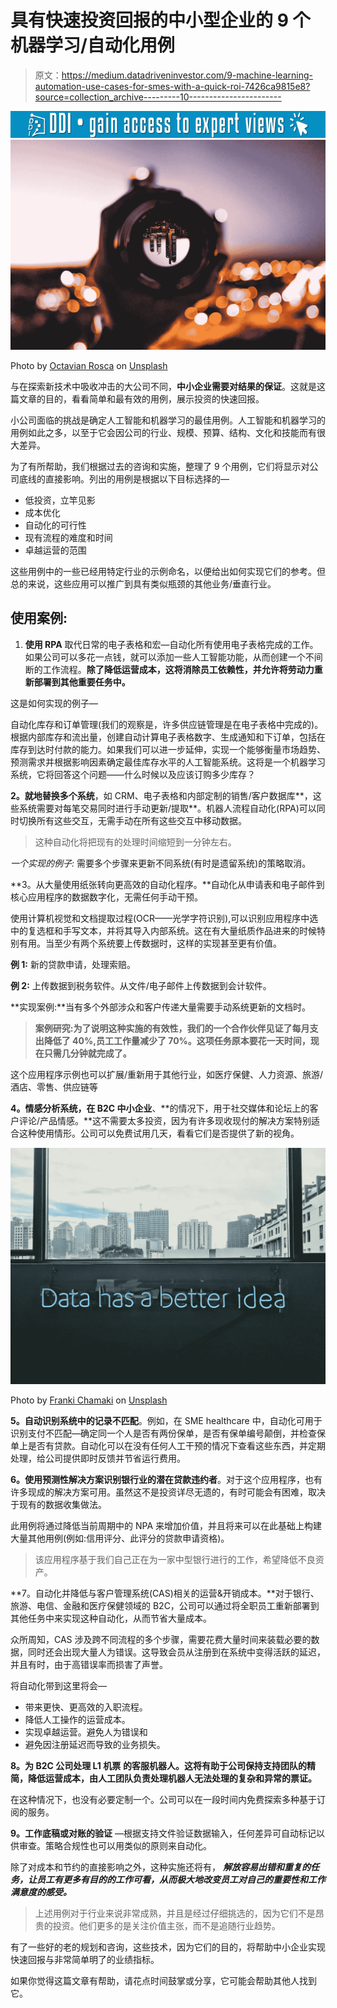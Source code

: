 # 具有快速投资回报的中小型企业的 9 个机器学习/自动化用例

> 原文：<https://medium.datadriveninvestor.com/9-machine-learning-automation-use-cases-for-smes-with-a-quick-roi-7426ca9815e8?source=collection_archive---------10----------------------->

[![](img/ae2aace727e7d3a88474369e0a8d4301.png)](http://www.track.datadriveninvestor.com/1B9E)![](img/65796bf5fd872c8acc9617892059d523.png)

Photo by [Octavian Rosca](https://unsplash.com/photos/SYbD0jfSF3s?utm_source=unsplash&utm_medium=referral&utm_content=creditCopyText) on [Unsplash](https://unsplash.com/search/photos/future?utm_source=unsplash&utm_medium=referral&utm_content=creditCopyText)

与在探索新技术中吸收冲击的大公司不同，**中小企业需要对结果的保证**。这就是这篇文章的目的，看看简单和最有效的用例，展示投资的快速回报。

小公司面临的挑战是确定人工智能和机器学习的最佳用例。人工智能和机器学习的用例如此之多，以至于它会因公司的行业、规模、预算、结构、文化和技能而有很大差异。

为了有所帮助，我们根据过去的咨询和实施，整理了 9 个用例，它们将显示对公司底线的直接影响。列出的用例是根据以下目标选择的—

*   低投资，立竿见影
*   成本优化
*   自动化的可行性
*   现有流程的难度和时间
*   卓越运营的范围

这些用例中的一些已经用特定行业的示例命名，以便给出如何实现它们的参考。但总的来说，这些应用可以推广到具有类似瓶颈的其他业务/垂直行业。

## 使用案例:

1.  **使用 RPA** 取代日常的电子表格和宏—自动化所有使用电子表格完成的工作。如果公司可以多花一点钱，就可以添加一些人工智能功能，从而创建一个不间断的工作流程。**除了降低运营成本，这将消除员工依赖性，并允许将劳动力重新部署到其他重要任务中。**

这是如何实现的例子—

自动化库存和订单管理(我们的观察是，许多供应链管理是在电子表格中完成的)。根据内部库存和流出量，创建自动计算电子表格数字、生成通知和下订单，包括在库存到达时付款的能力。如果我们可以进一步延伸，实现一个能够衡量市场趋势、预测需求并根据影响因素确定最佳库存水平的人工智能系统。这将是一个机器学习系统，它将回答这个问题——什么时候以及应该订购多少库存？

**2。就地替换多个系统**，如 CRM、电子表格和内部定制的销售/客户数据库**，这些系统需要对每笔交易同时进行手动更新/提取**。机器人流程自动化(RPA)可以同时切换所有这些交互，无需手动在所有这些交互中移动数据。

> 这种自动化将把现有的处理时间缩短到一分钟左右。

*一个实现的例子:* 需要多个步骤来更新不同系统(有时是遗留系统)的策略取消。

**3。从大量使用纸张转向更高效的自动化程序。**自动化从申请表和电子邮件到核心应用程序的数据数字化，无需任何手动干预。

使用计算机视觉和文档提取过程(OCR——光学字符识别),可以识别应用程序中选中的复选框和手写文本，并将其导入内部系统。这在有大量纸质作品进来的时候特别有用。当至少有两个系统要上传数据时，这样的实现甚至更有价值。

**例 1:** 新的贷款申请，处理索赔。

**例 2:** 上传数据到税务软件。从文件/电子邮件上传数据到会计软件。

**实现案例:**当有多个外部涉众和客户传递大量需要手动系统更新的文档时。

> **案例研究:**为了说明这种实施的有效性，我们的一个合作伙伴见证了**每月支出降低了 40%,员工工作量减少了 70%。这项任务原本要花一天时间，现在只需几分钟就完成了。**

这个应用程序示例也可以扩展/重新用于其他行业，如医疗保健、人力资源、旅游/酒店、零售、供应链等

**4。情感分析系统，在 B2C 中小企业**、**的情况下，用于社交媒体和论坛上的客户评论/产品情感。**这不需要太多投资，因为有许多现收现付的解决方案特别适合这种使用情形。公司可以免费试用几天，看看它们是否提供了新的视角。

![](img/9f57720d84f6d0b1633e8e2d62285752.png)

Photo by [Franki Chamaki](https://unsplash.com/photos/1K6IQsQbizI?utm_source=unsplash&utm_medium=referral&utm_content=creditCopyText) on [Unsplash](https://unsplash.com/search/photos/artificial-intelligence?utm_source=unsplash&utm_medium=referral&utm_content=creditCopyText)

**5。自动识别系统中的记录不匹配**。例如，在 SME healthcare 中，自动化可用于识别支付不匹配—确定同一个人是否有两份保单，是否有保单编号颠倒，并检查保单上是否有贷款。自动化可以在没有任何人工干预的情况下查看这些东西，并定期处理，给公司提供即时反馈并节省运行费用。

**6。使用预测性解决方案识别银行业的潜在贷款违约者**。对于这个应用程序，也有许多现成的解决方案可用。虽然这不是投资详尽无遗的，有时可能会有困难，取决于现有的数据收集做法。

此用例将通过降低当前周期中的 NPA 来增加价值，并且将来可以在此基础上构建大量其他用例(例如:信用评分、此评分的贷款申请资格)。

> 该应用程序基于我们自己正在为一家中型银行进行的工作，希望降低不良资产。

**7。自动化并降低与客户管理系统(CAS)相关的运营&开销成本。**对于银行、旅游、电信、金融和医疗保健领域的 B2C，公司可以通过将全职员工重新部署到其他任务中来实现这种自动化，从而节省大量成本。

众所周知，CAS 涉及跨不同流程的多个步骤，需要花费大量时间来装载必要的数据，同时还会出现大量人为错误。这导致会员从注册到在系统中变得活跃的延迟，并且有时，由于高错误率而损害了声誉。

将自动化带到这里将会—

*   带来更快、更高效的入职流程。
*   降低人工操作的运营成本。
*   实现卓越运营。避免人为错误和
*   避免因注册延迟而导致的业务损失。

**8。为 B2C 公司处理 L1 机票** **的客服机器人。这将有助于公司保持支持团队的精简，降低运营成本，由人工团队负责处理机器人无法处理的复杂和异常的票证。**

在这种情况下，也没有必要定制一个。公司可以在一段时间内免费探索多种基于订阅的服务。

**9。工作底稿或对账的验证** —根据支持文件验证数据输入，任何差异可自动标记以供审查。策略合规性也可以用类似的原则来自动化。

除了对成本和节约的直接影响之外，这种实施还将有， ***解放容易出错和重复的任务，让员工有更多有目的的工作可看，从而极大地改变员工对自己的重要性和工作满意度的感受。***

> 上述用例对于行业来说非常成熟，并且是经过仔细挑选的，因为它们不是昂贵的投资。他们更多的是关注价值主张，而不是追随行业趋势。

有了一些好的老的规划和咨询，这些技术，因为它们的目的，将帮助中小企业实现快速回报与非常简单明了的业绩指标。

如果你觉得这篇文章有帮助，请花点时间鼓掌或分享，它可能会帮助其他人找到它。